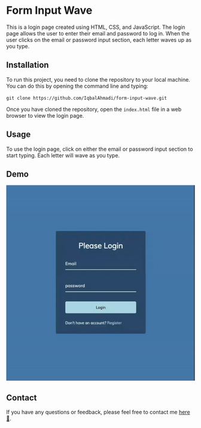 # Form Input Wave

This is a login page created using HTML, CSS, and JavaScript. The login page allows the user to enter their email and password to log in. When the user clicks on the email or password input section, each letter waves up as you type.

## Installation

To run this project, you need to clone the repository to your local machine. You can do this by opening the command line and typing:

`git clone https://github.com/IqbalAhmadi/form-input-wave.git`

Once you have cloned the repository, open the `index.html` file in a web browser to view the login page.

## Usage

To use the login page, click on either the email or password input section to start typing. Each letter will wave as you type.

## Demo

![Demo](./asset/demo.gif)

## Contact

If you have any questions or feedback, please feel free to contact me [here 📧](iqb.ahmadi@gmail.com).
